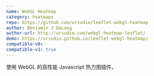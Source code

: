 ```yaml
---
name: WebGL Heatmap
category: heatmaps
repo: https://github.com/ursudio/leaflet-webgl-heatmap
author: Benjamin J DeLong
author-url: http://ursudio.com/webgl-heatmap-leaflet/
demo: https://ursudio.github.io/leaflet-webgl-heatmap/
compatible-v0:
compatible-v1: true
---
```


使用 WebGL 的高性能 Javascript 热力图插件。
